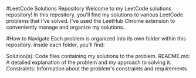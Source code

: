 #LeetCode Solutions Repository
Welcome to my LeetCode solutions repository! In this repository, you'll find my solutions to various LeetCode problems that I've solved. I've used the LeetHub Chrome extension to conveniently manage and organize my solutions.

#How to Navigate
Each problem is organized into its own folder within this repository. Inside each folder, you'll find:

Solution(s): Code files containing my solutions to the problem.
README.md: A detailed explanation of the problem and my approach to solving it.
Constraints: Information about the problem's constraints and requirements
